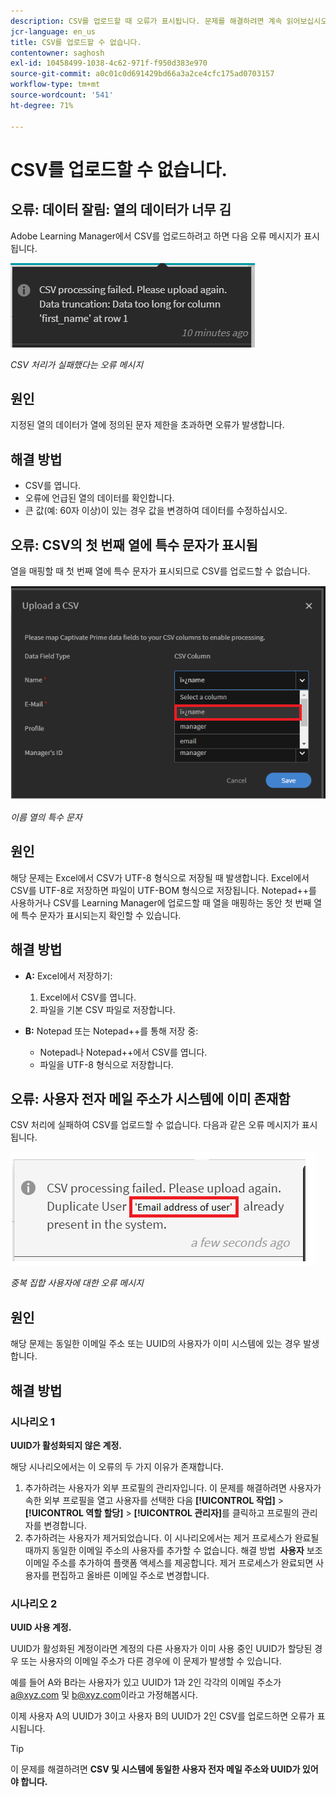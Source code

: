 ```yaml
---
description: CSV를 업로드할 때 오류가 표시됩니다. 문제를 해결하려면 계속 읽어보십시오.
jcr-language: en_us
title: CSV를 업로드할 수 없습니다.
contentowner: saghosh
exl-id: 10458499-1038-4c62-971f-f950d383e970
source-git-commit: a0c01c0d691429bd66a3a2ce4cfc175ad0703157
workflow-type: tm+mt
source-wordcount: '541'
ht-degree: 71%

---
```


# CSV를 업로드할 수 없습니다.

## 오류: 데이터 잘림: 열의 데이터가 너무 김

Adobe Learning Manager에서 CSV를 업로드하려고 하면 다음 오류 메시지가 표시됩니다.

![](assets/csv-upload-failed.png)

*CSV 처리가 실패했다는 오류 메시지*

## 원인

지정된 열의 데이터가 열에 정의된 문자 제한을 초과하면 오류가 발생합니다.

## 해결 방법

* CSV를 엽니다.
* 오류에 언급된 열의 데이터를 확인합니다.
* 큰 값(예: 60자 이상)이 있는 경우 값을 변경하여 데이터를 수정하십시오.

## 오류: CSV의 첫 번째 열에 특수 문자가 표시됨

열을 매핑할 때 첫 번째 열에 특수 문자가 표시되므로 CSV를 업로드할 수 없습니다.

![](assets/csv-2.png)

*이름 열의 특수 문자*

## 원인

해당 문제는 Excel에서 CSV가 UTF-8 형식으로 저장될 때 발생합니다. Excel에서 CSV를 UTF-8로 저장하면 파일이 UTF-BOM 형식으로 저장됩니다. Notepad++를 사용하거나 CSV를 Learning Manager에 업로드할 때 열을 매핑하는 동안 첫 번째 열에 특수 문자가 표시되는지 확인할 수 있습니다.

## 해결 방법

* **A:** Excel에서 저장하기:

   1. Excel에서 CSV를 엽니다.
   1. 파일을 기본 CSV 파일로 저장합니다.

* **B:** Notepad 또는 Notepad++를 통해 저장 중:

   * Notepad나 Notepad++에서 CSV를 엽니다.
   * 파일을 UTF-8 형식으로 저장합니다.

## 오류: 사용자 전자 메일 주소가 시스템에 이미 존재함

CSV 처리에 실패하여 CSV를 업로드할 수 없습니다. 다음과 같은 오류 메시지가 표시됩니다.

![](assets/csv-3.png)

*중복 집합 사용자에 대한 오류 메시지*

## 원인

해당 문제는 동일한 이메일 주소 또는 UUID의 사용자가 이미 시스템에 있는 경우 발생합니다.

## 해결 방법

### 시나리오 1

**UUID가 활성화되지 않은 계정.**

해당 시나리오에서는 이 오류의 두 가지 이유가 존재합니다.

1. 추가하려는 사용자가 외부 프로필의 관리자입니다. 이 문제를 해결하려면 사용자가 속한 외부 프로필을 열고 사용자를 선택한 다음 **[!UICONTROL 작업]** > **[!UICONTROL 역할 할당]** > **[!UICONTROL 관리자]**&#x200B;를 클릭하고 프로필의 관리자를 변경합니다.
1. 추가하려는 사용자가 제거되었습니다. 이 시나리오에서는 제거 프로세스가 완료될 때까지 동일한 이메일 주소의 사용자를 추가할 수 없습니다. 해결 방법 **&#x200B; 사용자** 보조 이메일 주소를 추가하여 플랫폼 액세스를 제공합니다. 제거 프로세스가 완료되면 사용자를 편집하고 올바른 이메일 주소로 변경합니다.

### 시나리오 2

**UUID 사용 계정.**

UUID가 활성화된 계정이라면 계정의 다른 사용자가 이미 사용 중인 UUID가 할당된 경우 또는 사용자의 이메일 주소가 다른 경우에 이 문제가 발생할 수 있습니다.

예를 들어 A와 B라는 사용자가 있고 UUID가 1과 2인 각각의 이메일 주소가 <a@xyz.com> 및 <b@xyz.com>이라고 가정해봅시다.

이제 사용자 A의 UUID가 3이고 사용자 B의 UUID가 2인 CSV를 업로드하면 오류가 표시됩니다.

>[!TIP]
>
>이 문제를 해결하려면 **CSV 및 시스템에 동일한 사용자 전자 메일 주소와 UUID가 있어야 합니다.**
